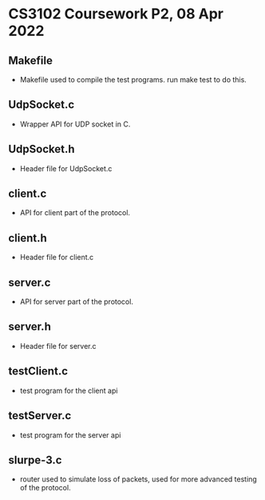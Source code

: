 # CS3102 Coursework P2, 08 Apr 2022


## Makefile

* Makefile used to compile the test programs. run make test to do this.


## UdpSocket.c

* Wrapper API for UDP socket in C.


## UdpSocket.h

* Header file for UdpSocket.c


## client.c

* API for client part of the protocol.


## client.h

* Header file for client.c


## server.c

* API for server part of the protocol.


## server.h

* Header file for server.c


## testClient.c

* test program for the client api


## testServer.c

* test program for the server api


## slurpe-3.c

* router used to simulate loss of packets, used for more advanced testing of the protocol.
